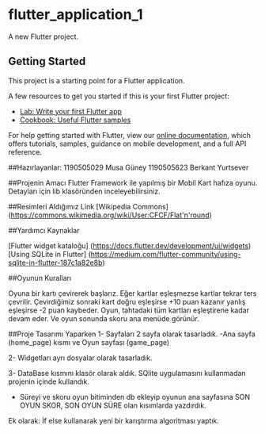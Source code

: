 # flutter_application_1

A new Flutter project.

## Getting Started

This project is a starting point for a Flutter application.

A few resources to get you started if this is your first Flutter project:

- [Lab: Write your first Flutter app](https://flutter.dev/docs/get-started/codelab)
- [Cookbook: Useful Flutter samples](https://flutter.dev/docs/cookbook)

For help getting started with Flutter, view our
[online documentation](https://flutter.dev/docs), which offers tutorials,
samples, guidance on mobile development, and a full API reference.

##Hazırlayanlar:
1190505029 Musa Güney
1190505623 Berkant Yurtsever

##Projenin Amacı
Flutter Framework ile yapılmış bir Mobil Kart hafıza oyunu. Detayları için lib klasöründen inceleyebilirsiniz.

##Resimleri Aldığımız Link
[Wikipedia Commons] (https://commons.wikimedia.org/wiki/User:CFCF/Flat'n'round)

##Yardımcı Kaynaklar

[Flutter widget kataloğu] (https://docs.flutter.dev/development/ui/widgets)
[Using SQLite in Flutter] (https://medium.com/flutter-community/using-sqlite-in-flutter-187c1a82e8b)

##Oyunun Kuralları

Oyuna bir kartı çevirerek başlarız.
Eğer kartlar eşleşmezse kartlar tekrar ters çevrilir.
Çevirdiğimiz sonraki kart doğru eşleşirse +10 puan kazanır yanlış eşleşirse -2 puan kaybeder.
Oyun, tahtadaki tüm kartları eşleştirene kadar devam eder.
Ve oyun sonunda skoru ana menüde görünür.

##Proje Tasarımı Yaparken
1- Sayfaları 2 sayfa olarak tasarladık. 
-Ana sayfa (home_page) kısmı ve Oyun sayfası (game_page)

2- Widgetları ayrı dosyalar olarak tasarladık.

3- DataBase kısmını klasör olarak aldık. SQlite uygulamasını kullanmadan projenin içinde kullandık.
- Süreyi ve skoru oyun bitiminden db ekleyip oyunun ana sayfasına SON OYUN SKOR, SON OYUN SÜRE olan kısımlarda yazdırdık.

Ek olarak: İf else kullanarak yeni bir karıştırma algoritması yaptık.





